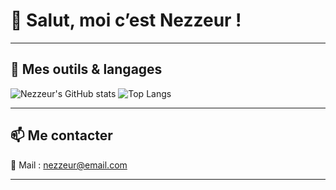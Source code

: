 # 👋 Salut, moi c’est Nezzeur !

---

## 🔧 Mes outils & langages

![Nezzeur's GitHub stats](https://github-readme-stats.vercel.app/api?username=nezzeur&show_icons=true&theme=tokyonight)
![Top Langs](https://github-readme-stats.vercel.app/api/top-langs/?username=nezzeur&layout=compact&theme=tokyonight&langs_count=6)


---


## 📫 Me contacter

📧 Mail : [nezzeur@email.com](mailto:noaperu3@email.com)  

---
